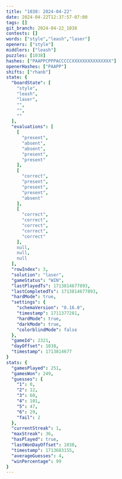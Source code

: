 ```yaml
---
title: "1038: 2024-04-22"
date: 2024-04-22T12:37:57-07:00
tags: []
git_branch: 2024-04-22_1038
contests: []
words: ["style","leash","laser"]
openers: ["style"]
middlers: ["leash"]
puzzles: [1038]
hashes: ["PAAPPCPPPACCCCCXXXXXXXXXXXXXXX"]
openerHashes: ["PAAPP"]
shifts: ["rhanb"]
state: {
  "boardState": [
    "style",
    "leash",
    "laser",
    "",
    "",
    ""
  ],
  "evaluations": [
    [
      "present",
      "absent",
      "absent",
      "present",
      "present"
    ],
    [
      "correct",
      "present",
      "present",
      "present",
      "absent"
    ],
    [
      "correct",
      "correct",
      "correct",
      "correct",
      "correct"
    ],
    null,
    null,
    null
  ],
  "rowIndex": 3,
  "solution": "laser",
  "gameStatus": "WIN",
  "lastPlayedTs": 1713814677893,
  "lastCompletedTs": 1713814677893,
  "hardMode": true,
  "settings": {
    "schemaVersion": "0.16.0",
    "timestamp": 1711377281,
    "hardMode": true,
    "darkMode": true,
    "colorblindMode": false
  },
  "gameId": 2321,
  "dayOffset": 1038,
  "timestamp": 1713814677
}
stats: {
  "gamesPlayed": 251,
  "gamesWon": 249,
  "guesses": {
    "1": 0,
    "2": 12,
    "3": 60,
    "4": 101,
    "5": 47,
    "6": 29,
    "fail": 2
  },
  "currentStreak": 1,
  "maxStreak": 36,
  "hasPlayed": true,
  "lastWonDayOffset": 1038,
  "timestamp": 1713683155,
  "averageGuesses": 4,
  "winPercentage": 99
}
---
```

<!-- more -->
